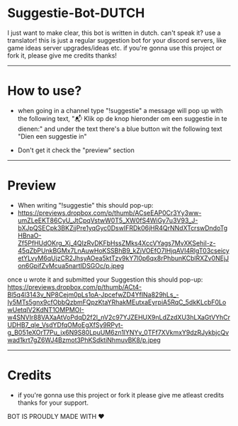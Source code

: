 # Suggestie-Bot-DUTCH
I just want to make clear, this bot is written in dutch. can't speak it? use a translator! this is just a regular suggestion bot for your discord servers, like game ideas server upgrades/ideas etc. if you're gonna use this project or fork it, please give me credits thanks!


--------------

# How to use?
- when going in a channel type "!suggestie" a message will pop up with the following text, "📬 Klik op de knop hieronder om een suggestie in te dienen:" and under the text there's a blue button wit the following text "Dien een suggestie in"

- Don't get it check the "preview" section
--------------


# Preview

- When writing "!suggestie" this should pop-up:
- https://previews.dropbox.com/p/thumb/ACseEAP0Cr3Yy3ww-umZLeEKT86CyU_JtCpqVstwW0T5_XW0fS4WiGy7u3V93_J-bXJpQSECpk3BKZjjPre1yqGyc0DswIFRDk06jHR4QrNNdXTcrswDndoTgHBnaO-Zf5PfHUdOKrg_Xj_4QIzRvDKFbHssZMks4XccVYags7MvXKSehiI-z-45qZbPUnkBGMx7LnAuwHoKSSBhB9_kZjVOEfO7lHjqAVI4RlgT03cseicyetYLvyM6qUjzCR2JhsyAOea5ktTzv9kY7l0p6qx8rPhbunKCblRXZv0NEjJon6GpifZvMcua5nartIDSGOc/p.jpeg

once u wrote it and submitted your Suggestion this should pop-up:
https://previews.dropbox.com/p/thumb/ACt4-Bl5q4l3143v_NP8Cejm0pLs1oA-JpcefwZD4YfINa829hLs_-Iy5MTs5gnx9cfObbQzbmFQpzKtaYRhakMEutxaEyrpiA5RqC_5dkKLcbF0LowUetqlV2KdNT1OMPMOI-w4SNVIr88VAXaAtVoPdqD2f2l_nV2c97YJZEHUX9nLdZzdXU3hLXaGtVYhCrUDHB7_qle_VsdYDfqOMoEgXfSy9RPyt-g_B051eXOrT7Pu_jx6N9S80LpuUM6zn1lYNYv_0TFf7XVkmxY9dzRJykbjcQvwad1krt7gZ6WJ4Bzmot3PhKSdktiNhmuvBK8/p.jpeg

--------------

# Credits
- if you're gonna use this project or fork it please give me atleast credits thanks for your support.

BOT IS PROUDLY MADE WITH  ♥
